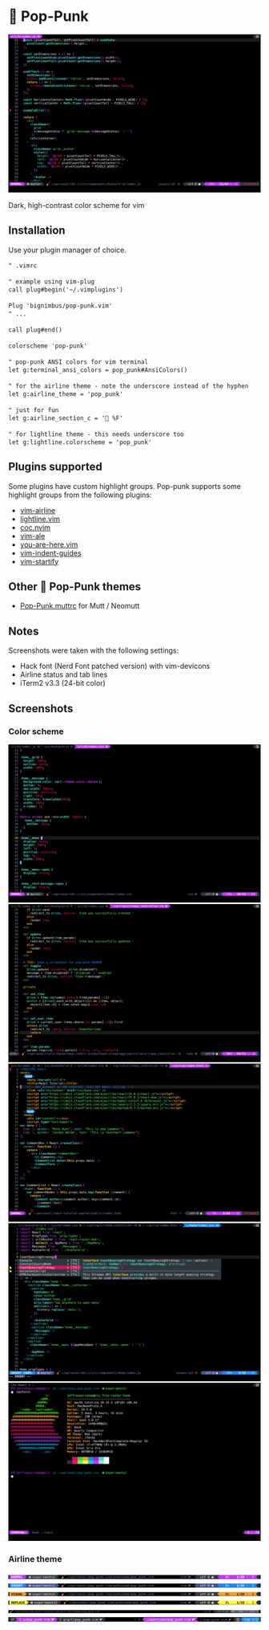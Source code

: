 # 🎸 Pop-Punk

![jsx](https://github.com/bignimbus/pop-punk.vim/blob/master/assets/jsx.png)

Dark, high-contrast color scheme for vim

## Installation

Use your plugin manager of choice.

```vim
" .vimrc

" example using vim-plug
call plug#begin('~/.vimplugins')

Plug 'bignimbus/pop-punk.vim'
" ...

call plug#end()

colorscheme 'pop-punk'

" pop-punk ANSI colors for vim terminal
let g:terminal_ansi_colors = pop_punk#AnsiColors()

" for the airline theme - note the underscore instead of the hyphen
let g:airline_theme = 'pop_punk'

" just for fun
let g:airline_section_c = '🎸 %F'

" for lightline theme - this needs underscore too
let g:lightline.colorscheme = 'pop_punk'
```

## Plugins supported

Some plugins have custom highlight groups.  Pop-punk supports
some highlight groups from the following plugins:

* [vim-airline](https://github.com/vim-airline/vim-airline)
* [lightline.vim](https://github.com/itchyny/lightline.vim)
* [coc.nvim](https://github.com/neoclide/coc.nvim)
* [vim-ale](https://github.com/dense-analysis/ale)
* [you-are-here.vim](https://github.com/bignimbus/you-are-here.vim)
* [vim-indent-guides](https://github.com/nathanaelkane/vim-indent-guides)
* [vim-startify](https://github.com/mhinz/vim-startify)

## Other 🎸 Pop-Punk themes

* [Pop-Punk.muttrc](https://github.com/bignimbus/pop-punk.muttrc) for Mutt / Neomutt

## Notes

Screenshots were taken with the following settings:

* Hack font (Nerd Font patched version) with vim-devicons
* Airline status and tab lines
* iTerm2 v3.3 (24-bit color)

## Screenshots

### Color scheme

![css](https://github.com/bignimbus/pop-punk.vim/blob/master/assets/css.png)
![ruby](https://github.com/bignimbus/pop-punk.vim/blob/master/assets/ruby.png)
![html](https://github.com/bignimbus/pop-punk.vim/blob/master/assets/html.png)
![popup](https://github.com/bignimbus/pop-punk.vim/blob/master/assets/popup.png)
![terminal](https://github.com/bignimbus/pop-punk.vim/blob/master/assets/terminal.png)

### Airline theme

![Airline normal](https://github.com/bignimbus/pop-punk.vim/blob/master/assets/airline-normal.png)
![Airline insert](https://github.com/bignimbus/pop-punk.vim/blob/master/assets/airline-insert.png)
![Airline visual](https://github.com/bignimbus/pop-punk.vim/blob/master/assets/airline-visual.png)
![Airline replace](https://github.com/bignimbus/pop-punk.vim/blob/master/assets/airline-replace.png)
![Airline inactive](https://github.com/bignimbus/pop-punk.vim/blob/master/assets/airline-inactive.png)
![Airline tabline](https://github.com/bignimbus/pop-punk.vim/blob/master/assets/airline-tabline.png)
